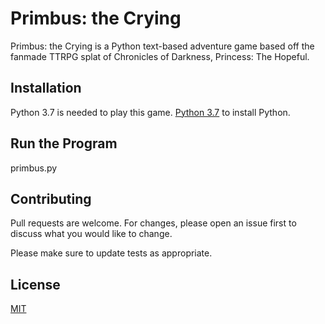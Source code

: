 # Primbus: the Crying

Primbus: the Crying is a Python text-based adventure game based off the fanmade TTRPG splat of Chronicles of Darkness, Princess: The Hopeful.
## Installation

Python 3.7 is needed to play this game. [Python 3.7](https://www.python.org/downloads/) to install Python.
## Run the Program

primbus.py

## Contributing

Pull requests are welcome. For changes, please open an issue first to discuss what you would like to change.

Please make sure to update tests as appropriate.
## License

[MIT](https://choosealicense.com/licenses/mit/)
